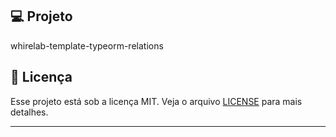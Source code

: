 ## 💻 Projeto

whirelab-template-typeorm-relations

## 📝 Licença

Esse projeto está sob a licença MIT. Veja o arquivo [LICENSE](LICENSE) para mais detalhes.

---

